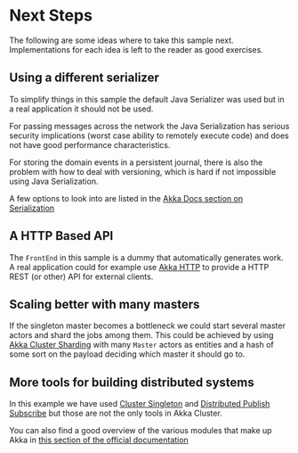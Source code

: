 # Next Steps

The following are some ideas where to take this sample next. Implementations for each idea is left to the reader as good exercises.

## Using a different serializer

To simplify things in this sample the default Java Serializer was used but in a real application it should not be used. 

For passing messages across the network the Java Serialization has serious security implications (worst case ability to remotely execute code) and does not have good performance characteristics.

For storing the domain events in a persistent journal, there is also the problem with how to deal with versioning, which is hard if not impossible using Java Serialization.

A few options to look into are listed in the [Akka Docs section on Serialization](http://doc.akka.io/docs/akka/current/scala/serialization.html#external-akka-serializers)

## A HTTP Based API

The `FrontEnd` in this sample is a dummy that automatically generates work. A real application could for example use [Akka HTTP](http://doc.akka.io/docs/akka-http/current/scala/http/introduction.html) to provide a HTTP REST (or other) API for external clients.

## Scaling better with many masters

If the singleton master becomes a bottleneck we could start several master actors and shard the jobs among them. This could be achieved by using [Akka Cluster Sharding](http://doc.akka.io/docs/akka/current/scala/cluster-sharding.html) with many `Master` actors as entities and a hash of some sort on the payload deciding which master it should go to.

## More tools for building distributed systems

In this example we have used
[Cluster Singleton](http://doc.akka.io/docs/akka/current/scala/cluster-singleton.html#cluster-singleton)
and
[Distributed Publish Subscribe](http://doc.akka.io/docs/akka/current/scala/distributed-pub-sub.html)
 but those are not the only tools in Akka Cluster. 
 
 You can also find a good overview of the various modules that make up Akka in 
 [this section of the official documentation](http://doc.akka.io/docs/akka/current/scala/guide/modules.html#cluster-singleton)